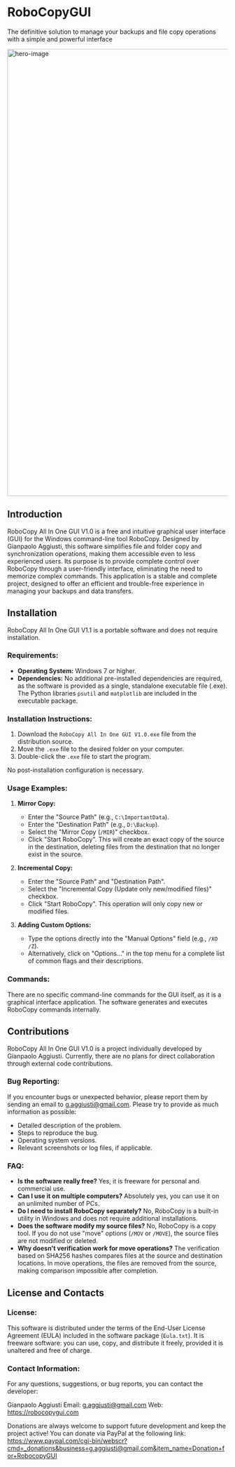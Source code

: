 # RoboCopyGUI

The definitive solution to manage your backups and file copy operations with a simple and powerful interface

<img width="1920" height="1019" alt="hero-image" src="https://github.com/user-attachments/assets/780bae19-816f-4de8-a1e5-b6e6c0fcf7da" />

## Introduction

RoboCopy All In One GUI V1.0 is a free and intuitive graphical user interface (GUI) for the Windows command-line tool RoboCopy. Designed by Gianpaolo Aggiusti, this software simplifies file and folder copy and synchronization operations, making them accessible even to less experienced users. Its purpose is to provide complete control over RoboCopy through a user-friendly interface, eliminating the need to memorize complex commands. This application is a stable and complete project, designed to offer an efficient and trouble-free experience in managing your backups and data transfers.

## Installation

RoboCopy All In One GUI V1.1 is a portable software and does not require installation.

### Requirements:

* **Operating System:** Windows 7 or higher.
* **Dependencies:** No additional pre-installed dependencies are required, as the software is provided as a single, standalone executable file (.exe). The Python libraries `psutil` and `matplotlib` are included in the executable package.

### Installation Instructions:

1.  Download the `RoboCopy All In One GUI V1.0.exe` file from the distribution source.
2.  Move the `.exe` file to the desired folder on your computer.
3.  Double-click the `.exe` file to start the program.

No post-installation configuration is necessary.

### Usage Examples:

1.  **Mirror Copy:**
    * Enter the "Source Path" (e.g., `C:\ImportantData`).
    * Enter the "Destination Path" (e.g., `D:\Backup`).
    * Select the "Mirror Copy (`/MIR`)" checkbox.
    * Click "Start RoboCopy".
    This will create an exact copy of the source in the destination, deleting files from the destination that no longer exist in the source.
2.  **Incremental Copy:**
    * Enter the "Source Path" and "Destination Path".
    * Select the "Incremental Copy (Update only new/modified files)" checkbox.
    * Click "Start RoboCopy".
    This operation will only copy new or modified files.

3.  **Adding Custom Options:**
    * Type the options directly into the "Manual Options" field (e.g., `/XO /Z`).
    * Alternatively, click on "Options..." in the top menu for a complete list of common flags and their descriptions.

### Commands:

There are no specific command-line commands for the GUI itself, as it is a graphical interface application. The software generates and executes RoboCopy commands internally.

## Contributions

RoboCopy All In One GUI V1.0 is a project individually developed by Gianpaolo Aggiusti. Currently, there are no plans for direct collaboration through external code contributions.

### Bug Reporting:

If you encounter bugs or unexpected behavior, please report them by sending an email to [g.aggiusti@gmail.com](mailto:g.aggiusti@gmail.com). Please try to provide as much information as possible:
* Detailed description of the problem.
* Steps to reproduce the bug.
* Operating system versions.
* Relevant screenshots or log files, if applicable.

### FAQ:

* **Is the software really free?** Yes, it is freeware for personal and commercial use.
* **Can I use it on multiple computers?** Absolutely yes, you can use it on an unlimited number of PCs.
* **Do I need to install RoboCopy separately?** No, RoboCopy is a built-in utility in Windows and does not require additional installations.
* **Does the software modify my source files?** No, RoboCopy is a copy tool. If you do not use "move" options (`/MOV` or `/MOVE`), the source files are not modified or deleted.
* **Why doesn't verification work for move operations?** The verification based on SHA256 hashes compares files at the source and destination locations. In move operations, the files are removed from the source, making comparison impossible after completion.

## License and Contacts

### License:

This software is distributed under the terms of the End-User License Agreement (EULA) included in the software package (`Eula.txt`). It is freeware software: you can use, copy, and distribute it freely, provided it is unaltered and free of charge.

### Contact Information:

For any questions, suggestions, or bug reports, you can contact the developer:

Gianpaolo Aggiusti
Email: [g.aggiusti@gmail.com](mailto:g.aggiusti@gmail.com)
Web: https://robocopygui.com

Donations are always welcome to support future development and keep the project active! You can donate via PayPal at the following link:
https://www.paypal.com/cgi-bin/webscr?cmd=_donations&business=g.aggiusti@gmail.com&item_name=Donation+for+RobocopyGUI
